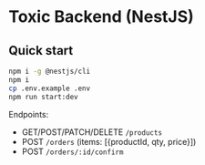 # Toxic Backend (NestJS)

## Quick start
```bash
npm i -g @nestjs/cli
npm i
cp .env.example .env
npm run start:dev
```
Endpoints:
- GET/POST/PATCH/DELETE `/products`
- POST `/orders` (items: [{productId, qty, price}])
- POST `/orders/:id/confirm`
```
